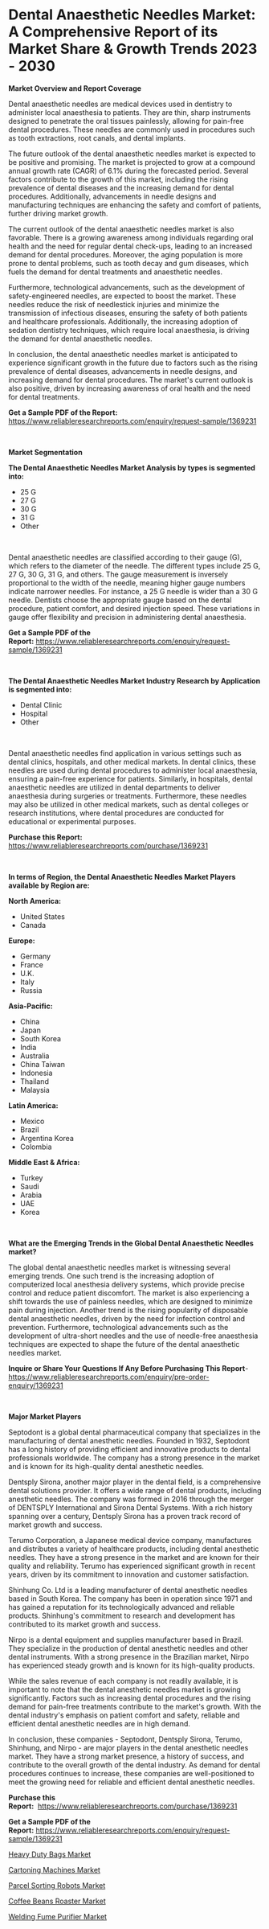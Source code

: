 <p><h1>Dental Anaesthetic Needles Market: A Comprehensive Report of its Market Share & Growth Trends 2023 - 2030</h1></p><p><strong>Market Overview and Report Coverage</strong></p>
<p><p>Dental anaesthetic needles are medical devices used in dentistry to administer local anaesthesia to patients. They are thin, sharp instruments designed to penetrate the oral tissues painlessly, allowing for pain-free dental procedures. These needles are commonly used in procedures such as tooth extractions, root canals, and dental implants.</p><p>The future outlook of the dental anaesthetic needles market is expected to be positive and promising. The market is projected to grow at a compound annual growth rate (CAGR) of 6.1% during the forecasted period. Several factors contribute to the growth of this market, including the rising prevalence of dental diseases and the increasing demand for dental procedures. Additionally, advancements in needle designs and manufacturing techniques are enhancing the safety and comfort of patients, further driving market growth.</p><p>The current outlook of the dental anaesthetic needles market is also favorable. There is a growing awareness among individuals regarding oral health and the need for regular dental check-ups, leading to an increased demand for dental procedures. Moreover, the aging population is more prone to dental problems, such as tooth decay and gum diseases, which fuels the demand for dental treatments and anaesthetic needles.</p><p>Furthermore, technological advancements, such as the development of safety-engineered needles, are expected to boost the market. These needles reduce the risk of needlestick injuries and minimize the transmission of infectious diseases, ensuring the safety of both patients and healthcare professionals. Additionally, the increasing adoption of sedation dentistry techniques, which require local anaesthesia, is driving the demand for dental anaesthetic needles.</p><p>In conclusion, the dental anaesthetic needles market is anticipated to experience significant growth in the future due to factors such as the rising prevalence of dental diseases, advancements in needle designs, and increasing demand for dental procedures. The market's current outlook is also positive, driven by increasing awareness of oral health and the need for dental treatments.</p></p>
<p><strong>Get a Sample PDF of the Report:</strong> <a href="https://www.reliableresearchreports.com/enquiry/request-sample/1369231">https://www.reliableresearchreports.com/enquiry/request-sample/1369231</a></p>
<p>&nbsp;</p>
<p><strong>Market Segmentation</strong></p>
<p><strong>The Dental Anaesthetic Needles Market Analysis by types is segmented into:</strong></p>
<p><ul><li>25 G</li><li>27 G</li><li>30 G</li><li>31 G</li><li>Other</li></ul></p>
<p>&nbsp;</p>
<p><p>Dental anaesthetic needles are classified according to their gauge (G), which refers to the diameter of the needle. The different types include 25 G, 27 G, 30 G, 31 G, and others. The gauge measurement is inversely proportional to the width of the needle, meaning higher gauge numbers indicate narrower needles. For instance, a 25 G needle is wider than a 30 G needle. Dentists choose the appropriate gauge based on the dental procedure, patient comfort, and desired injection speed. These variations in gauge offer flexibility and precision in administering dental anaesthesia.</p></p>
<p><strong>Get a Sample PDF of the Report:</strong>&nbsp;<a href="https://www.reliableresearchreports.com/enquiry/request-sample/1369231">https://www.reliableresearchreports.com/enquiry/request-sample/1369231</a></p>
<p>&nbsp;</p>
<p><strong>The Dental Anaesthetic Needles Market Industry Research by Application is segmented into:</strong></p>
<p><ul><li>Dental Clinic</li><li>Hospital</li><li>Other</li></ul></p>
<p>&nbsp;</p>
<p><p>Dental anaesthetic needles find application in various settings such as dental clinics, hospitals, and other medical markets. In dental clinics, these needles are used during dental procedures to administer local anaesthesia, ensuring a pain-free experience for patients. Similarly, in hospitals, dental anaesthetic needles are utilized in dental departments to deliver anaesthesia during surgeries or treatments. Furthermore, these needles may also be utilized in other medical markets, such as dental colleges or research institutions, where dental procedures are conducted for educational or experimental purposes.</p></p>
<p><strong>Purchase this Report:</strong>&nbsp; <a href="https://www.reliableresearchreports.com/purchase/1369231">https://www.reliableresearchreports.com/purchase/1369231</a></p>
<p>&nbsp;</p>
<p><strong>In terms of Region, the Dental Anaesthetic Needles Market Players available by Region are:</strong></p>
<p>
    <p> <strong> North America: </strong>
        <ul>
            <li>United States</li>
            <li>Canada</li>
        </ul>
        </p> 
    <p> <strong> Europe: </strong>
        <ul>
            <li>Germany</li>
            <li>France</li>
            <li>U.K.</li>
            <li>Italy</li>
            <li>Russia</li>
        </ul>
        </p> 
    <p> <strong> Asia-Pacific: </strong>
        <ul>
            <li>China</li>
            <li>Japan</li>
            <li>South Korea</li>
            <li>India</li>
            <li>Australia</li>
            <li>China Taiwan</li>
            <li>Indonesia</li>
            <li>Thailand</li>
            <li>Malaysia</li>
        </ul>
        </p> 
    <p> <strong> Latin America: </strong>
        <ul>
            <li>Mexico</li>
            <li>Brazil</li>
            <li>Argentina Korea</li>
            <li>Colombia</li>
        </ul>
        </p> 
    <p> <strong> Middle East & Africa: </strong>
        <ul>
            <li>Turkey</li>
            <li>Saudi</li>
            <li>Arabia</li>
            <li>UAE</li>
            <li>Korea</li>
        </ul>
    </p>
    </p>
<p>&nbsp;</p>
<p><strong>What are the Emerging Trends in the Global Dental Anaesthetic Needles market?</strong></p>
<p><p>The global dental anaesthetic needles market is witnessing several emerging trends. One such trend is the increasing adoption of computerized local anesthesia delivery systems, which provide precise control and reduce patient discomfort. The market is also experiencing a shift towards the use of painless needles, which are designed to minimize pain during injection. Another trend is the rising popularity of disposable dental anaesthetic needles, driven by the need for infection control and prevention. Furthermore, technological advancements such as the development of ultra-short needles and the use of needle-free anaesthesia techniques are expected to shape the future of the dental anaesthetic needles market.</p></p>
<p><strong>Inquire or Share Your Questions If Any Before Purchasing This Report</strong>- <a href="https://www.reliableresearchreports.com/enquiry/pre-order-enquiry/1369231">https://www.reliableresearchreports.com/enquiry/pre-order-enquiry/1369231</a></p>
<p>&nbsp;</p>
<p><strong>Major Market Players</strong></p>
<p><p>Septodont is a global dental pharmaceutical company that specializes in the manufacturing of dental anesthetic needles. Founded in 1932, Septodont has a long history of providing efficient and innovative products to dental professionals worldwide. The company has a strong presence in the market and is known for its high-quality dental anesthetic needles.</p><p>Dentsply Sirona, another major player in the dental field, is a comprehensive dental solutions provider. It offers a wide range of dental products, including anesthetic needles. The company was formed in 2016 through the merger of DENTSPLY International and Sirona Dental Systems. With a rich history spanning over a century, Dentsply Sirona has a proven track record of market growth and success.</p><p>Terumo Corporation, a Japanese medical device company, manufactures and distributes a variety of healthcare products, including dental anesthetic needles. They have a strong presence in the market and are known for their quality and reliability. Terumo has experienced significant growth in recent years, driven by its commitment to innovation and customer satisfaction.</p><p>Shinhung Co. Ltd is a leading manufacturer of dental anesthetic needles based in South Korea. The company has been in operation since 1971 and has gained a reputation for its technologically advanced and reliable products. Shinhung's commitment to research and development has contributed to its market growth and success.</p><p>Nirpo is a dental equipment and supplies manufacturer based in Brazil. They specialize in the production of dental anesthetic needles and other dental instruments. With a strong presence in the Brazilian market, Nirpo has experienced steady growth and is known for its high-quality products.</p><p>While the sales revenue of each company is not readily available, it is important to note that the dental anesthetic needles market is growing significantly. Factors such as increasing dental procedures and the rising demand for pain-free treatments contribute to the market's growth. With the dental industry's emphasis on patient comfort and safety, reliable and efficient dental anesthetic needles are in high demand.</p><p>In conclusion, these companies - Septodont, Dentsply Sirona, Terumo, Shinhung, and Nirpo - are major players in the dental anesthetic needles market. They have a strong market presence, a history of success, and contribute to the overall growth of the dental industry. As demand for dental procedures continues to increase, these companies are well-positioned to meet the growing need for reliable and efficient dental anesthetic needles.</p></p>
<p><strong>Purchase this Report:</strong>&nbsp;&nbsp;<a href="https://www.reliableresearchreports.com/purchase/1369231">https://www.reliableresearchreports.com/purchase/1369231</a></p>
<p></p>
<p><strong>Get a Sample PDF of the Report:</strong>&nbsp;<a href="https://www.reliableresearchreports.com/enquiry/request-sample/1369231">https://www.reliableresearchreports.com/enquiry/request-sample/1369231</a></p>
<p><p><a href="https://medium.com/@edwinsporer/heavy-duty-bags-market-size-growth-forecast-2023-2030-d4031303117b">Heavy Duty Bags Market</a></p><p><a href="https://medium.com/@randallbode/cartoning-machines-market-size-growth-forecast-2023-2030-2e76da1f2a26">Cartoning Machines Market</a></p><p><a href="https://www.linkedin.com/pulse/parcel-sorting-robots-market-research-report-unlocks-analysis-q0esf/">Parcel Sorting Robots Market</a></p><p><a href="https://www.linkedin.com/pulse/coffee-beans-roaster-market-insights-players-forecast-azfsc/">Coffee Beans Roaster Market</a></p><p><a href="https://www.linkedin.com/pulse/welding-fume-purifier-market-share-amp-new-trends-eoehc/">Welding Fume Purifier Market</a></p></p>